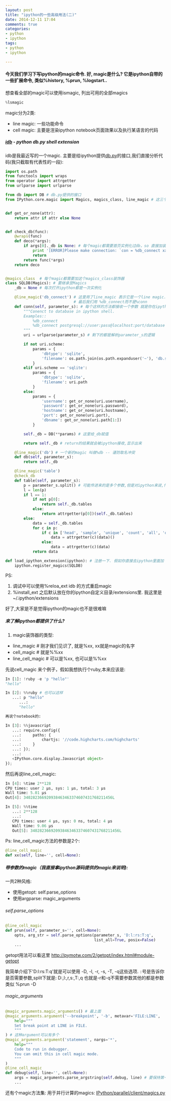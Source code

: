 ```yaml
---
layout: post
title: "ipython的一些高级用法(二)"
date: 2014-12-11 17:04
comments: true
categories:
- python
- ipython
tags:
- python
- ipython

---
```


#### 今天我们学习下写ipython的magic命令. 好, magic是什么? 它是ipython自带的一些扩展命令, 类似%history, %prun, %logstart..
想查看全部的magic可以使用ismagic, 列出可用的全部magics

```python
%lsmagic
```

magic分为2类:

- line magic: 一些功能命令
- cell magic: 主要是渲染ipython notebook页面效果以及执行某语言的代码

##### [idb](https://github.com/dongweiming/idb) - python db.py shell extension

idb是我最近写的一个magic. 主要是给ipython提供[db.py](https://github.com/yhat/db.py)的接口,我们直接分析代码(我只截取有代表性的一段):

```python
import os.path
from functools import wraps
from operator import attrgetter
from urlparse import urlparse

from db import DB # db.py提供的接口
from IPython.core.magic import Magics, magics_class, line_magic # 这三个就是我们需要做magic插件的组件


def get_or_none(attr):
    return attr if attr else None


def check_db(func):
    @wraps(func)
    def deco(*args):
        if args[0]._db is None: # 每个magic都需要首页实例化过db，so 直接加装饰器来判断
            print '[ERROR]Please make connection: `con = %db_connect xx` or `%use_credentials xx` first!'  # noqa
            return
        return func(*args)
    return deco


@magics_class  # 每个magic都需要加这个magics_class装饰器
class SQLDB(Magics): # 要继承至Magics
    _db = None # 每次打开ipython都是一次实例化

    @line_magic('db_connect') # 这里用了line_magic 表示它是一个line magic.(其他2种一会再说) magic的名字是db_connect. 注意 函数名不重要
                              # 最后我们用 %db_connect而不是%conn
    def conn(self, parameter_s): # 每个这样的方法都接收一个参数 就是你在ipython里输入的内容
        """Conenct to database in ipython shell.
        Examples::
            %db_connect
            %db_connect postgresql://user:pass@localhost:port/database
        """
        uri = urlparse(parameter_s) # 剩下的都是解析parameter_s的逻辑

        if not uri.scheme:
            params = {
                'dbtype': 'sqlite',
                'filename': os.path.join(os.path.expanduser('~'), 'db.sqlite')
            }
        elif uri.scheme == 'sqlite':
            params = {
                'dbtype': 'sqlite',
                'filename': uri.path
            }
        else:
            params = {
                'username': get_or_none(uri.username),
                'password': get_or_none(uri.password),
                'hostname': get_or_none(uri.hostname),
                'port': get_or_none(uri.port),
                'dbname': get_or_none(uri.path[1:])
            }

        self._db = DB(**params) # 这里给_db赋值

        return self._db # return的结果就会被ipython接收,显示出来

    @line_magic('db') # 一个新的magic 叫做%db -- 谨防取名冲突
    def db(self, parameter_s):
        return self._db

    @line_magic('table')
    @check_db
    def table(self, parameter_s):
        p = parameter_s.split() # 可能传进来的是多个参数,但是对ipython来说,传进来的就是一堆字符串，所以需要按空格分隔下
        l = len(p)
        if l == 1:
            if not p[0]:
                return self._db.tables
            else:
                return attrgetter(p[0])(self._db.tables)
        else:
            data = self._db.tables
            for c in p:
                if c in ['head', 'sample', 'unique', 'count', 'all', 'query']:
                    data = attrgetter(c)(data)()
                else:
                    data = attrgetter(c)(data)
            return data

def load_ipython_extension(ipython): # 注册一下. 假如你直接去ipython里面加 就不需要这个了
    ipython.register_magics(SQLDB)
```

PS:

1. 调试中可以使用%reloa_ext idb 的方式重启magic
2. %install_ext 之后默认放在你的ipython自定义目录/extensions里. 我这里是~/.ipython/extensions

好了,大家是不是觉得ipython的magic也不是很难嘛

##### 来了解ipython都提供了什么?

1. magic装饰器的类型:

- line_magic # 刚才我们见识了, 就是%xx, xx就是magic的名字
- cell_magic # 就是%%xx
- line_cell_magic # 可以是%xx, 也可以是%%xx

先说cell_magic 来个例子，假如我想执行个ruby,本来应该是:

```python
In [1]: !ruby -e 'p "hello"'
"hello"

In [2]: %%ruby # 也可以这样
   ...: p "hello"
      ...:
      "hello"

再说个notebook的:

In [3]: %%javascript
   ...: require.config({
   ...:     paths: {
   ...:         chartjs: '//code.highcharts.com/highcharts'
   ...:     }
   ...: });
   ...:
   <IPython.core.display.Javascript object>
});
```

然后再说line_cell_magic:

```python
In [4]: %time 2**128
CPU times: user 2 µs, sys: 1 µs, total: 3 µs
Wall time: 5.01 µs
Out[4]: 340282366920938463463374607431768211456L

In [5]: %%time
   ...: 2**128
   ...:
   CPU times: user 4 µs, sys: 0 ns, total: 4 µs
   Wall time: 9.06 µs
   Out[5]: 340282366920938463463374607431768211456L
```

Ps: line_cell_magic方法的参数是2个:

```python
@line_cell_magic
def xx(self, line='', cell=None):
```

##### 带参数的magic（我直接拿ipython源码提供的magic来说明):

一共2种风格:

- 使用getopt: self.parse_options
- 使用argparse: magic_arguments

###### self.parse_options

```python
@line_cell_magic
def prun(self, parameter_s='', cell=None):
    opts, arg_str = self.parse_options(parameter_s, 'D:l:rs:T:q',
                                       list_all=True, posix=False)
    ...
```

getopt用法可以看这里 http://pymotw.com/2/getopt/index.html#module-getopt

我简单介绍下'D:l:rs:T:q'就是可以使用 -D, -l, -r, -s, -T, -q这些选项. `:`号是告诉你是否需要参数,split下就是:
D:,l:,r,s:,T:,q 也就是-r和-q不需要参数其他的都是参数 类似 %prun -D <filename>

###### magic_arguments

```python
@magic_arguments.magic_arguments() # 最上面
@magic_arguments.argument('--breakpoint', '-b', metavar='FILE:LINE',
    help="""
    Set break point at LINE in FILE.
    """
) # 这种argument可以有多个
@magic_arguments.argument('statement', nargs='*',
    help="""
    Code to run in debugger.
    You can omit this in cell magic mode.
    """
)
@line_cell_magic
def debug(self, line='', cell=None):
    args = magic_arguments.parse_argstring(self.debug, line) # 要保持第一个参数等于这个方法名字,这里就是self.debug
    ...
```

还有个magic方法集: 用于并行计算的magics: [IPython/parallel/client/magics.py](https://github.com/ipython/ipython/blob/master/IPython/parallel/client/magics.py)
